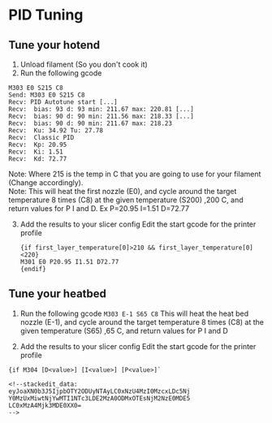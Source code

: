 # PID Tuning
## Tune your hotend  
1. Unload filament (So you don't cook it)
2. Run the following gcode
```
M303 E0 S215 C8
Send: M303 E0 S215 C8
Recv: PID Autotune start [...]
Recv:  bias: 93 d: 93 min: 211.67 max: 220.81 [...]
Recv:  bias: 90 d: 90 min: 211.56 max: 218.33 [...]
Recv:  bias: 90 d: 90 min: 211.67 max: 218.23
Recv:  Ku: 34.92 Tu: 27.78
Recv:  Classic PID
Recv:  Kp: 20.95
Recv:  Ki: 1.51
Recv:  Kd: 72.77
```
Note: Where 215 is the temp in C that you are going to use for your filament (Change accordingly).   
Note: This will heat the first nozzle (E0), and cycle around the target temperature 8 times (C8) at the given temperature (S200) ,200 C, and return values for P I and D.  Ex P=20.95 I=1.51 D=72.77
  
3. Add the results to your slicer config
Edit the start gcode for the printer profile
    ```
    {if first_layer_temperature[0]>210 && first_layer_temperature[0]<220}
    M301 E0 P20.95 I1.51 D72.77
    {endif}
    ``` 
## Tune your heatbed  

1. Run the following gcode
`M303 E-1 S65 C8`
 This will heat the heat bed nozzle (E-1), and cycle around the target temperature 8 times (C8) at the given temperature (S65) ,65 C, and return values for P I and D
  
 3. Add the results to your slicer config
Edit the start gcode for the printer profile
```
{if M304 [D<value>] [I<value>] [P<value>]`
 
<!--stackedit_data:
eyJoaXN0b3J5IjpbOTY2ODUyNTAyLC0xNzU4MzI0MzcxLDc5Nj
Y0MzUxMiwtNjYwMTI1NTc3LDE2MzA0ODMxOTEsNjM2NzE0MDE5
LC0xMzA4Mjk3MDE0XX0=
-->